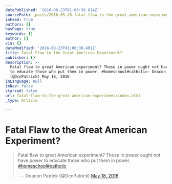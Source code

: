 ```yaml
---
datePublished: '2016-08-23T01:06:30.814Z'
sourcePath: _posts/2016-05-18-fatal-flaw-to-the-great-american-experiment.md
inFeed: true
authors: []
hasPage: true
keywords: []
author: []
via: {}
dateModified: '2016-08-23T01:06:30.491Z'
title: Fatal Flaw to the Great American Experiment?
publisher: {}
description: >-
  Fatal flaw to great American experiment? Those in power ought not have power
  to educate those who put them in power. #homeschool#catholic— Deacon Patrick
  (@DcnPatrick) May 18, 2016
inLanguage: null
inNav: false
starred: false
url: fatal-flaw-to-the-great-american-experiment/index.html
_type: Article

---
```

# Fatal Flaw to the Great American Experiment?

> Fatal flaw to great American experiment? Those in power ought not have power to educate those who put them in power. [\#homeschool][0][\#catholic][1]
> 
> --- Deacon Patrick (@DcnPatrick) [May 18, 2016][2]



[0]: https://twitter.com/hashtag/homeschool?src=hash
[1]: https://twitter.com/hashtag/catholic?src=hash
[2]: https://twitter.com/DcnPatrick/status/733067448430137345